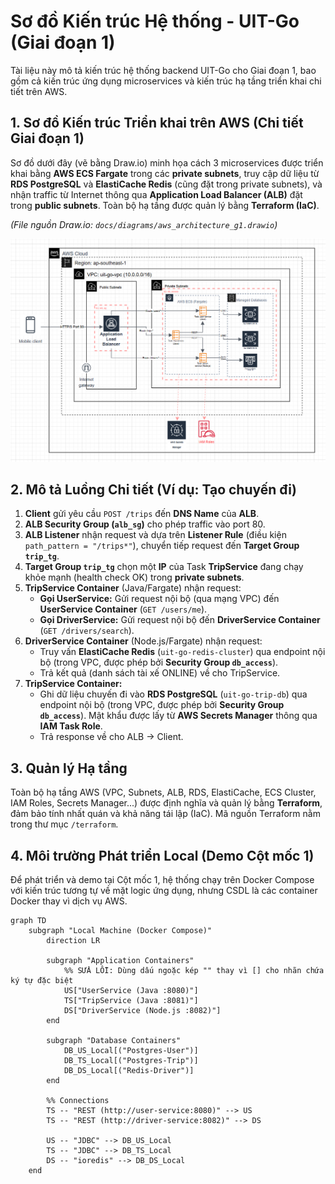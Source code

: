# Sơ đồ Kiến trúc Hệ thống - UIT-Go (Giai đoạn 1)

Tài liệu này mô tả kiến trúc hệ thống backend UIT-Go cho Giai đoạn 1, bao gồm cả kiến trúc ứng dụng microservices và kiến trúc hạ tầng triển khai chi tiết trên AWS.

## 1. Sơ đồ Kiến trúc Triển khai trên AWS (Chi tiết Giai đoạn 1)

Sơ đồ dưới đây (vẽ bằng Draw.io) minh họa cách 3 microservices được triển khai bằng **AWS ECS Fargate** trong các **private subnets**, truy cập dữ liệu từ **RDS PostgreSQL** và **ElastiCache Redis** (cũng đặt trong private subnets), và nhận traffic từ Internet thông qua **Application Load Balancer (ALB)** đặt trong **public subnets**. Toàn bộ hạ tầng được quản lý bằng **Terraform (IaC)**.

*(File nguồn Draw.io: `docs/diagrams/aws_architecture_g1.drawio`)*

![Sơ đồ Kiến trúc AWS Giai đoạn 1](images/aws_architecture_g1.png)

## 2. Mô tả Luồng Chi tiết (Ví dụ: Tạo chuyến đi)

1.  **Client** gửi yêu cầu `POST /trips` đến **DNS Name** của **ALB**.
2.  **ALB Security Group (`alb_sg`)** cho phép traffic vào port 80.
3.  **ALB Listener** nhận request và dựa trên **Listener Rule** (điều kiện `path_pattern = "/trips*"`), chuyển tiếp request đến **Target Group `trip_tg`**.
4.  **Target Group `trip_tg`** chọn một **IP** của Task **TripService** đang chạy khỏe mạnh (health check OK) trong **private subnets**.
5.  **TripService Container** (Java/Fargate) nhận request:
    * **Gọi UserService:** Gửi request nội bộ (qua mạng VPC) đến **UserService Container** (`GET /users/me`).
    * **Gọi DriverService:** Gửi request nội bộ đến **DriverService Container** (`GET /drivers/search`).
6.  **DriverService Container** (Node.js/Fargate) nhận request:
    * Truy vấn **ElastiCache Redis** (`uit-go-redis-cluster`) qua endpoint nội bộ (trong VPC, được phép bởi **Security Group `db_access`**).
    * Trả kết quả (danh sách tài xế ONLINE) về cho TripService.
7.  **TripService Container:**
    * Ghi dữ liệu chuyến đi vào **RDS PostgreSQL** (`uit-go-trip-db`) qua endpoint nội bộ (trong VPC, được phép bởi **Security Group `db_access`**). Mật khẩu được lấy từ **AWS Secrets Manager** thông qua **IAM Task Role**.
    * Trả response về cho ALB -> Client.

## 3. Quản lý Hạ tầng

Toàn bộ hạ tầng AWS (VPC, Subnets, ALB, RDS, ElastiCache, ECS Cluster, IAM Roles, Secrets Manager...) được định nghĩa và quản lý bằng **Terraform**, đảm bảo tính nhất quán và khả năng tái lập (IaC). Mã nguồn Terraform nằm trong thư mục `/terraform`.

## 4. Môi trường Phát triển Local (Demo Cột mốc 1)

Để phát triển và demo tại Cột mốc 1, hệ thống chạy trên Docker Compose với kiến trúc tương tự về mặt logic ứng dụng, nhưng CSDL là các container Docker thay vì dịch vụ AWS.

```mermaid
graph TD
    subgraph "Local Machine (Docker Compose)"
        direction LR

        subgraph "Application Containers"
            %% SỬA LỖI: Dùng dấu ngoặc kép "" thay vì [] cho nhãn chứa ký tự đặc biệt
            US["UserService (Java :8080)"]
            TS["TripService (Java :8081)"]
            DS["DriverService (Node.js :8082)"]
        end

        subgraph "Database Containers"
            DB_US_Local[("Postgres-User")]
            DB_TS_Local[("Postgres-Trip")]
            DB_DS_Local[("Redis-Driver")]
        end

        %% Connections
        TS -- "REST (http://user-service:8080)" --> US
        TS -- "REST (http://driver-service:8082)" --> DS
        
        US -- "JDBC" --> DB_US_Local
        TS -- "JDBC" --> DB_TS_Local
        DS -- "ioredis" --> DB_DS_Local
    end